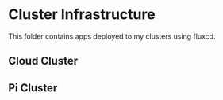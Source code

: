 # Cluster Infrastructure
This folder contains apps deployed to my clusters using fluxcd.

## Cloud Cluster


## Pi Cluster